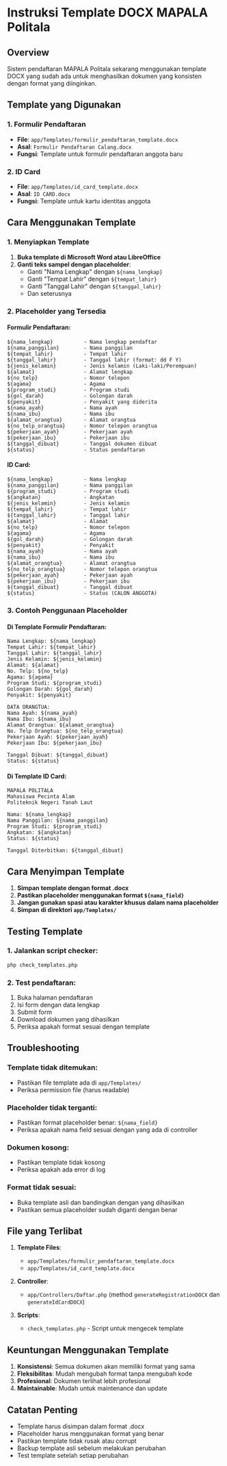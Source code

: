 # Instruksi Template DOCX MAPALA Politala

## Overview

Sistem pendaftaran MAPALA Politala sekarang menggunakan template DOCX yang sudah ada untuk menghasilkan dokumen yang konsisten dengan format yang diinginkan.

## Template yang Digunakan

### 1. Formulir Pendaftaran
- **File**: `app/Templates/formulir_pendaftaran_template.docx`
- **Asal**: `Formulir Pendaftaran Calang.docx`
- **Fungsi**: Template untuk formulir pendaftaran anggota baru

### 2. ID Card
- **File**: `app/Templates/id_card_template.docx`
- **Asal**: `ID CARD.docx`
- **Fungsi**: Template untuk kartu identitas anggota

## Cara Menggunakan Template

### 1. Menyiapkan Template

1. **Buka template di Microsoft Word atau LibreOffice**
2. **Ganti teks sampel dengan placeholder**:
   - Ganti "Nama Lengkap" dengan `${nama_lengkap}`
   - Ganti "Tempat Lahir" dengan `${tempat_lahir}`
   - Ganti "Tanggal Lahir" dengan `${tanggal_lahir}`
   - Dan seterusnya

### 2. Placeholder yang Tersedia

#### Formulir Pendaftaran:
```
${nama_lengkap}          - Nama lengkap pendaftar
${nama_panggilan}        - Nama panggilan
${tempat_lahir}          - Tempat lahir
${tanggal_lahir}         - Tanggal lahir (format: dd F Y)
${jenis_kelamin}         - Jenis kelamin (Laki-laki/Perempuan)
${alamat}                - Alamat lengkap
${no_telp}               - Nomor telepon
${agama}                 - Agama
${program_studi}         - Program studi
${gol_darah}             - Golongan darah
${penyakit}              - Penyakit yang diderita
${nama_ayah}             - Nama ayah
${nama_ibu}              - Nama ibu
${alamat_orangtua}       - Alamat orangtua
${no_telp_orangtua}      - Nomor telepon orangtua
${pekerjaan_ayah}        - Pekerjaan ayah
${pekerjaan_ibu}         - Pekerjaan ibu
${tanggal_dibuat}        - Tanggal dokumen dibuat
${status}                - Status pendaftaran
```

#### ID Card:
```
${nama_lengkap}          - Nama lengkap
${nama_panggilan}        - Nama panggilan
${program_studi}         - Program studi
${angkatan}              - Angkatan
${jenis_kelamin}         - Jenis kelamin
${tempat_lahir}          - Tempat lahir
${tanggal_lahir}         - Tanggal lahir
${alamat}                - Alamat
${no_telp}               - Nomor telepon
${agama}                 - Agama
${gol_darah}             - Golongan darah
${penyakit}              - Penyakit
${nama_ayah}             - Nama ayah
${nama_ibu}              - Nama ibu
${alamat_orangtua}       - Alamat orangtua
${no_telp_orangtua}      - Nomor telepon orangtua
${pekerjaan_ayah}        - Pekerjaan ayah
${pekerjaan_ibu}         - Pekerjaan ibu
${tanggal_dibuat}        - Tanggal dibuat
${status}                - Status (CALON ANGGOTA)
```

### 3. Contoh Penggunaan Placeholder

#### Di Template Formulir Pendaftaran:
```
Nama Lengkap: ${nama_lengkap}
Tempat Lahir: ${tempat_lahir}
Tanggal Lahir: ${tanggal_lahir}
Jenis Kelamin: ${jenis_kelamin}
Alamat: ${alamat}
No. Telp: ${no_telp}
Agama: ${agama}
Program Studi: ${program_studi}
Golongan Darah: ${gol_darah}
Penyakit: ${penyakit}

DATA ORANGTUA:
Nama Ayah: ${nama_ayah}
Nama Ibu: ${nama_ibu}
Alamat Orangtua: ${alamat_orangtua}
No. Telp Orangtua: ${no_telp_orangtua}
Pekerjaan Ayah: ${pekerjaan_ayah}
Pekerjaan Ibu: ${pekerjaan_ibu}

Tanggal Dibuat: ${tanggal_dibuat}
Status: ${status}
```

#### Di Template ID Card:
```
MAPALA POLITALA
Mahasiswa Pecinta Alam
Politeknik Negeri Tanah Laut

Nama: ${nama_lengkap}
Nama Panggilan: ${nama_panggilan}
Program Studi: ${program_studi}
Angkatan: ${angkatan}
Status: ${status}

Tanggal Diterbitkan: ${tanggal_dibuat}
```

## Cara Menyimpan Template

1. **Simpan template dengan format .docx**
2. **Pastikan placeholder menggunakan format `${nama_field}`**
3. **Jangan gunakan spasi atau karakter khusus dalam nama placeholder**
4. **Simpan di direktori `app/Templates/`**

## Testing Template

### 1. Jalankan script checker:
```bash
php check_templates.php
```

### 2. Test pendaftaran:
1. Buka halaman pendaftaran
2. Isi form dengan data lengkap
3. Submit form
4. Download dokumen yang dihasilkan
5. Periksa apakah format sesuai dengan template

## Troubleshooting

### Template tidak ditemukan:
- Pastikan file template ada di `app/Templates/`
- Periksa permission file (harus readable)

### Placeholder tidak terganti:
- Pastikan format placeholder benar: `${nama_field}`
- Periksa apakah nama field sesuai dengan yang ada di controller

### Dokumen kosong:
- Pastikan template tidak kosong
- Periksa apakah ada error di log

### Format tidak sesuai:
- Buka template asli dan bandingkan dengan yang dihasilkan
- Pastikan semua placeholder sudah diganti dengan benar

## File yang Terlibat

1. **Template Files**:
   - `app/Templates/formulir_pendaftaran_template.docx`
   - `app/Templates/id_card_template.docx`

2. **Controller**:
   - `app/Controllers/Daftar.php` (method `generateRegistrationDOCX` dan `generateIdCardDOCX`)

3. **Scripts**:
   - `check_templates.php` - Script untuk mengecek template

## Keuntungan Menggunakan Template

1. **Konsistensi**: Semua dokumen akan memiliki format yang sama
2. **Fleksibilitas**: Mudah mengubah format tanpa mengubah kode
3. **Profesional**: Dokumen terlihat lebih profesional
4. **Maintainable**: Mudah untuk maintenance dan update

## Catatan Penting

- Template harus disimpan dalam format .docx
- Placeholder harus menggunakan format yang benar
- Pastikan template tidak rusak atau corrupt
- Backup template asli sebelum melakukan perubahan
- Test template setelah setiap perubahan